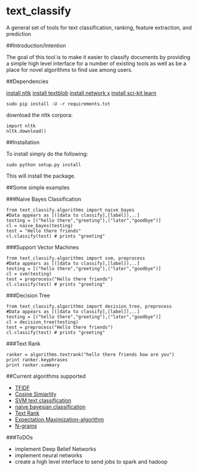 # text_classify
A general set of tools for text classification, ranking, feature extraction, and prediction

##Introduction/Intention

The goal of this tool is to make it easier to classify documents by providing a simple high level interface for a number of existing tools as well as be a place for novel algorithms to find use among users.

##Dependencies

[install nltk](http://www.nltk.org/install.html)
[install textblob](http://stevenloria.com/how-to-build-a-text-classification-system-with-python-and-textblob/)
[install network x](https://networkx.github.io/download.html)
[install sci-kit learn](http://scikit-learn.org/stable/install.html)

`sudo pip install -U -r requirements.txt`

download the nltk corpora:

```
import nltk
nltk.download()
```

##Installation

To install simply do the following:

`sudo python setup.py install`

This will install the package.  

##Some simple examples

###Naive Bayes Classification

```
from text_classify.algorithms import naive_bayes  
#Data appears as [([data to classify],[label]),..]
testing = [("hello there","greeting"),("later","goodbye")]
cl = naive_bayes(testing)
test = "Hello there friends"
cl.classify(test) # prints "greeting"
```

###Support Vector Machines

```
from text_classify.algorithms import svm, preprocess
#Data appears as [([data to classify],[label]),..]
testing = [("hello there","greeting"),("later","goodbye")]
cl = svm(testing)
test = preprocess("Hello there friends")
cl.classify(test) # prints "greeting"
```

###Decision Tree
```
from text_classify.algorithms import decision_tree, preprocess
#Data appears as [([data to classify],[label]),..]
testing = [("hello there","greeting"),("later","goodbye")]
cl = decision_tree(testing)
test = preprocess("Hello there friends")
cl.classify(test) # prints "greeting"
```

###Text Rank

```
ranker = algorithms.textrank("hello there friends how are you")
print ranker.keyphrases
print ranker.summary
```

##Current algorithms supported

* [TFIDF](http://www.tfidf.com/)
* [Cosine Simiarlity](https://en.wikipedia.org/wiki/Cosine_similarity)
* [SVM text classification](http://www.nltk.org/api/nltk.classify.html)
* [naive bayesian classification](http://stevenloria.com/how-to-build-a-text-classification-system-with-python-and-textblob/)
* [Text Rank](http://acl.ldc.upenn.edu/acl2004/emnlp/pdf/Mihalcea.pdf)
* [Expectation Maximization-algorithm](http://crow.ee.washington.edu/people/bulyko/papers/em.pdf)
* [N-grams](https://en.wikipedia.org/wiki/N-gram)

###ToDOs

* implement Deep Belief Networks
* implement neural networks
* create a high level interface to send jobs to spark and hadoop
